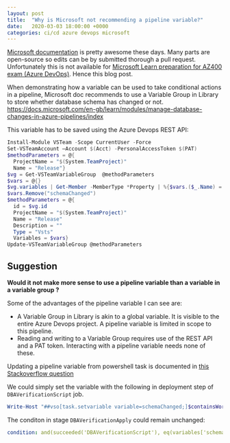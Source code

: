 ```yaml
---
layout: post
title:  "Why is Microsoft not recommending a pipeline variable?"
date:   2020-03-03 18:00:00 +0000
categories: ci/cd azure devops microsoft
---
```


[Microsoft documentation](https://docs.microsoft.com) is pretty awesome these days. Many parts are open-source so edits can be by submitted thorough a pull request. Unfortunately this is not available for [Microsoft Learn preparation for AZ400 exam (Azure DevOps)](https://docs.microsoft.com/en-us/learn/certifications/exams/az-400?wt.mc_id=learningredirect_certs-web-wwl). Hence this blog post. 


When demonstrating how a variable can be used to take conditional actions in a pipeline, Microsoft doc recommends to use a Variable Group in Library to store whether database schema has changed or not.
<https://docs.microsoft.com/en-gb/learn/modules/manage-database-changes-in-azure-pipelines/index>

This variable has to be saved using the Azure Devops REST API:

~~~powershell
Install-Module VSTeam -Scope CurrentUser -Force
Set-VSTeamAccount –Account $(Acct) -PersonalAccessToken $(PAT)
$methodParameters = @{
  ProjectName = "$(System.TeamProject)"
  Name = "Release"}
$vg = Get-VSTeamVariableGroup  @methodParameters 
$vars = @{}
$vg.variables | Get-Member -MemberType *Property | %{$vars.($_.Name) = $vg.variables.($_.Name)}
$vars.Remove("schemaChanged")
$methodParameters = @{
  id = $vg.id
  ProjectName = "$(System.TeamProject)"
  Name = "Release"
  Description = ""
  Type = "Vsts"
  Variables = $vars}
Update-VSTeamVariableGroup @methodParameters
~~~


## Suggestion 
**Would it not make more sense to use a pipeline variable than a variable in a variable group ?**

Some of the advantages of the pipeline variable I can see are: 
* A Variable Group in Library is akin to a global variable. It is visible to the entire Azure Devops project. A pipeline variable is limited in scope to this pipeline. 
* Reading and writing to a Variable Group requires use of the REST API and a PAT token. Interacting with a pipeline variable needs none of these. 

Updating a pipeline variable from powershell task is documented in [this Stackoverflow question](https://stackoverflow.com/questions/58286114/azure-devops-set-build-numbeTher-variable-in-a-build-task)


We could simply set the variable with the following in deployment step of `DBAVerificationScript` job.
~~~powershell
Write-Host "##vso[task.setvariable variable=schemaChanged;]$containsWord"
~~~

The conditon in stage `DBAVerificationApply` could remain unchanged:
~~~yaml
condition: and(succeeded('DBAVerificationScript'), eq(variables['schemaChanged'], True))
~~~

